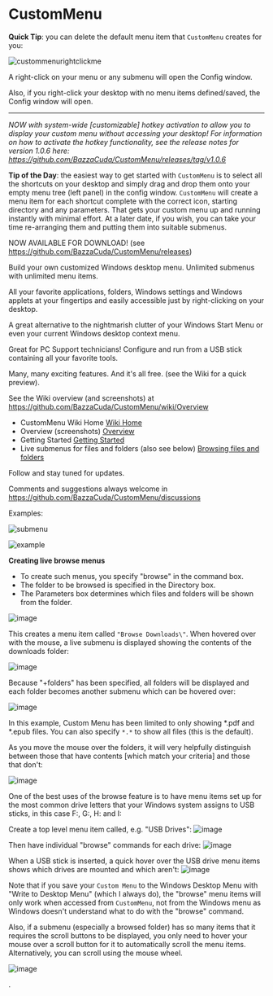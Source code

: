 # CustomMenu

**Quick Tip**: you can delete the default menu item that `CustomMenu` creates for you:

![custommenurightclickme](https://github.com/BazzaCuda/CustomMenu/assets/22550919/218b82cd-e348-4fe7-937f-796d4c2a2c05)

A right-click on your menu or any submenu will open the Config window.

Also, if you right-click your desktop with no menu items defined/saved, the Config window will open.

-----------
_NOW with system-wide [customizable] hotkey activation to allow you to display your custom menu without accessing your desktop! For information on how to activate the hotkey functionality, see the release notes for version 1.0.6 here: https://github.com/BazzaCuda/CustomMenu/releases/tag/v1.0.6_

**Tip of the Day**: the easiest way to get started with `CustomMenu` is to select all the shortcuts on your desktop and simply drag and drop them onto your empty menu tree (left panel) in the config window. `CustomMenu` will create a menu item for each shortcut complete with the correct icon, starting directory and any parameters. That gets your custom menu up and running instantly with minimal effort. At a later date, if you wish, you can take your time re-arranging them and putting them into suitable submenus.

NOW AVAILABLE FOR DOWNLOAD! (see https://github.com/BazzaCuda/CustomMenu/releases)

Build your own customized Windows desktop menu.  Unlimited submenus with unlimited menu items.

All your favorite applications, folders, Windows settings and Windows applets at your fingertips and easily accessible just by right-clicking on your desktop.

A great alternative to the nightmarish clutter of your Windows Start Menu or even your current Windows desktop context menu.

Great for PC Support technicians! Configure and run from a USB stick containing all your favorite tools.

Many, many exciting features. And it's all free. (see the Wiki for a quick preview).

See the Wiki overview (and screenshots) at https://github.com/BazzaCuda/CustomMenu/wiki/Overview
- CustomMenu Wiki Home [Wiki Home](https://github.com/BazzaCuda/CustomMenu/wiki)
- Overview (screenshots) [Overview](https://github.com/BazzaCuda/CustomMenu/wiki/Overview)
- Getting Started [Getting Started](https://github.com/BazzaCuda/CustomMenu/wiki/Getting-Started)
- Live submenus for files and folders (also see below) [Browsing files and folders](https://github.com/BazzaCuda/CustomMenu/wiki/Browsing-files-and-folders)

Follow and stay tuned for updates.

Comments and suggestions always welcome in https://github.com/BazzaCuda/CustomMenu/discussions

Examples:

![submenu](https://user-images.githubusercontent.com/22550919/209433162-5023c066-b993-4f4f-88f0-2e2046cf4b4e.png)


![example](https://user-images.githubusercontent.com/22550919/209433120-93bdfd3c-6990-4958-8581-75fc001b423a.jpg)




**Creating live browse menus**

- To create such menus, you specify "browse" in the command box.
- The folder to be browsed is specified in the Directory box.
- The Parameters box determines which files and folders will be shown from the folder.

![image](https://github.com/BazzaCuda/CustomMenu/assets/22550919/202c80ed-cbc9-46f9-b3cf-d6d9783648c1)

This creates a menu item called `"Browse Downloads\"`. When hovered over with the mouse, a live submenu is displayed showing the contents of the downloads folder:

![image](https://github.com/BazzaCuda/CustomMenu/assets/22550919/6a382453-61ad-4e39-8792-7f86bd8e6e88)

Because "+folders" has been specified, all folders will be displayed and each folder becomes another submenu which can be hovered over:

![image](https://github.com/BazzaCuda/CustomMenu/assets/22550919/92477c7a-5669-471a-8200-8d3805a349c3)

In this example, Custom Menu has been limited to only showing *.pdf and *.epub files. You can also specify `*.*` to show all files (this is the default).



As you move the mouse over the folders, it will very helpfully distinguish between those that have contents [which match your criteria] and those that don't:

![image](https://github.com/BazzaCuda/CustomMenu/assets/22550919/217e3d05-75de-4fa9-98de-d0e635ec6f2a)

One of the best uses of the browse feature is to have menu items set up for the most common drive letters that your Windows system assigns to USB sticks, in this case F:, G:, H: and I:

Create a top level menu item called, e.g. "USB Drives":
![image](https://github.com/BazzaCuda/CustomMenu/assets/22550919/db918b55-7a51-4af7-a176-8ab07db4e18e)

Then have individual "browse" commands for each drive:
![image](https://github.com/BazzaCuda/CustomMenu/assets/22550919/433dcfa8-8984-4224-913c-322583e28f20)

When a USB stick is inserted, a quick hover over the USB drive menu items shows which drives are mounted and which aren't:
![image](https://github.com/BazzaCuda/CustomMenu/assets/22550919/814078df-b058-44df-939f-1b95fee88e2e)

Note that if you save your `Custom Menu` to the Windows Desktop Menu with "Write to Desktop Menu" (which I always do), the "browse" menu items will only work when accessed from `CustomMenu`, not from the Windows menu as Windows doesn't understand what to do with the "browse" command.

Also, if a submenu (especially a browsed folder) has so many items that it requires the scroll buttons to be displayed, you only need to hover your mouse over a scroll button for it to automatically scroll the menu items. Alternatively, you can scroll using the mouse wheel.

![image](https://github.com/BazzaCuda/CustomMenu/assets/22550919/266a506b-766f-4e4a-9340-658e0df88ac7)




.




